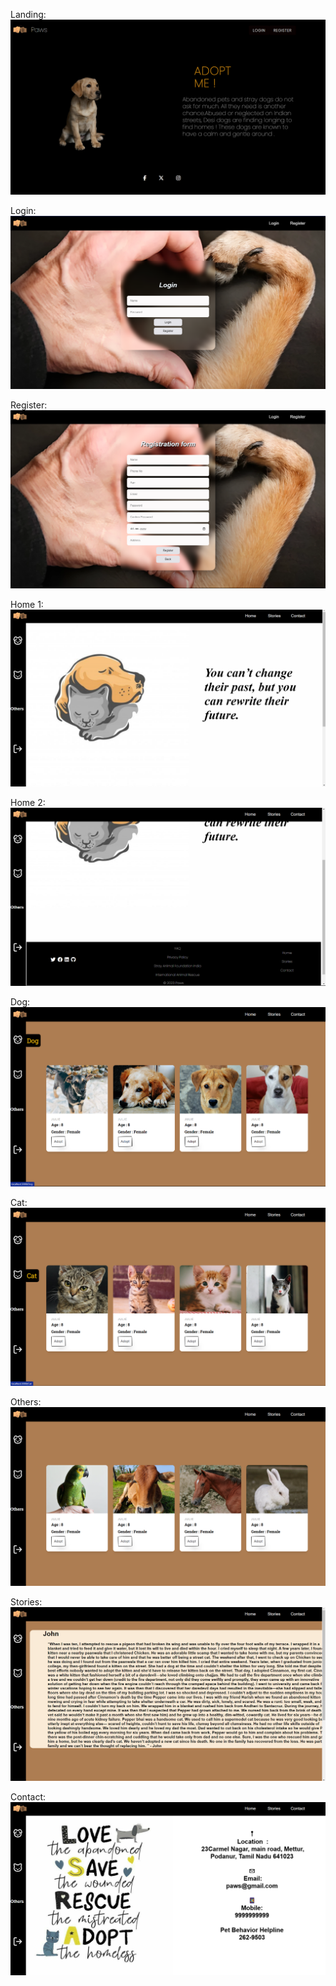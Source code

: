 Landing:
<img src='https://github.com/Vikram05vikky/React_IRC/blob/main/CC1/paw/Screenshot/Landing.png'></img>

Login:
<img src='https://github.com/Vikram05vikky/React_IRC/blob/main/CC1/paw/Screenshot/Login.png'></img>

Register:
<img src='https://github.com/Vikram05vikky/React_IRC/blob/main/CC1/paw/Screenshot/Register.png'></img>

Home 1:
<img src='https://github.com/Vikram05vikky/React_IRC/blob/main/CC1/paw/Screenshot/Home%201.png'></img>

Home 2:
<img src='https://github.com/Vikram05vikky/React_IRC/blob/main/CC1/paw/Screenshot/Home%202.png'></img>

Dog:
<img src='https://github.com/Vikram05vikky/React_IRC/blob/main/CC1/paw/Screenshot/Dog.png'></img>

Cat:
<img src='https://github.com/Vikram05vikky/React_IRC/blob/main/CC1/paw/Screenshot/Cat.png'></img>

Others:
<img src='https://github.com/Vikram05vikky/React_IRC/blob/main/CC1/paw/Screenshot/Others.png'></img>

Stories:
<img src='https://github.com/Vikram05vikky/React_IRC/blob/main/CC1/paw/Screenshot/Stories.png'></img>

Contact:
<img src='https://github.com/Vikram05vikky/React_IRC/blob/main/CC1/paw/Screenshot/Contact.png'></img>
